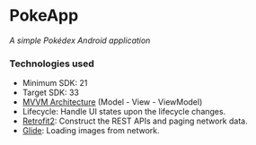 # PokeApp
_A simple Pokédex Android application_
### Technologies used
- Minimum SDK: 21
- Target SDK: 33
- [MVVM Architecture](https://en.wikipedia.org/wiki/Model%E2%80%93view%E2%80%93viewmodel) (Model - View - ViewModel)
- Lifecycle: Handle UI states upon the lifecycle changes.
- [Retrofit2](https://github.com/square/retrofit): Construct the REST APIs and paging network data.
- [Glide](https://github.com/bumptech/glide): Loading images from network.

